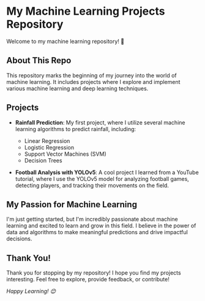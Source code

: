# My Machine Learning Projects Repository

Welcome to my machine learning repository! 🚀

## About This Repo

This repository marks the beginning of my journey into the world of machine learning. It includes projects where I explore and implement various machine learning and deep learning techniques.

## Projects

- **Rainfall Prediction**: My first project, where I utilize several machine learning algorithms to predict rainfall, including:
  - Linear Regression
  - Logistic Regression
  - Support Vector Machines (SVM)
  - Decision Trees

- **Football Analysis with YOLOv5**: A cool project I learned from a YouTube tutorial, where I use the YOLOv5 model for analyzing football games, detecting players, and tracking their movements on the field.

## My Passion for Machine Learning

I'm just getting started, but I'm incredibly passionate about machine learning and excited to learn and grow in this field. I believe in the power of data and algorithms to make meaningful predictions and drive impactful decisions.

## Thank You!

Thank you for stopping by my repository! I hope you find my projects interesting. Feel free to explore, provide feedback, or contribute!

_Happy Learning! 😊_
